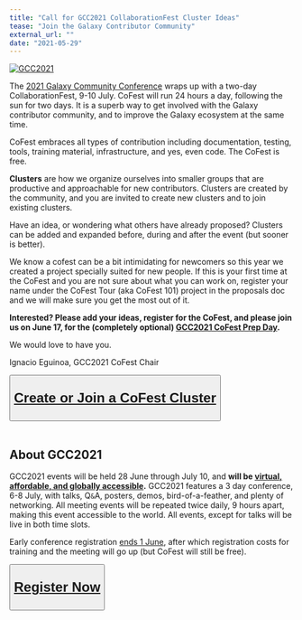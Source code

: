 ```yaml
---
title: "Call for GCC2021 CollaborationFest Cluster Ideas"
tease: "Join the Galaxy Contributor Community"
external_url: ""
date: "2021-05-29"
---
```


<a href="https://www.vibconferences.be/events/gcc2021-virtual-edition"><img src="/images/events/gcc2021/gcc2021-logo-wide.png" alt="GCC2021" class="float-right" style="max-width: 20rem" /></a>

The [2021 Galaxy Community Conference](https://www.vibconferences.be/events/gcc2021-virtual-edition) wraps up with a two-day CollaborationFest, 9-10 July.  CoFest will run 24 hours a day, following the sun for two days.  It is a superb way to get involved with the Galaxy contributor community, and to improve the Galaxy ecosystem at the same time.

CoFest embraces all types of contribution including documentation, testing, tools, training material, infrastructure, and yes, even code.  The CoFest is free.

**Clusters** are how we organize ourselves into smaller groups that are productive and approachable for new contributors.  Clusters are created by the community, and you are invited to create new clusters and to join existing clusters.

Have an idea, or wondering what others have already proposed? Clusters can be added and expanded before, during and after the event (but sooner is better).

We know a cofest can be a bit intimidating for newcomers so this year we created a project specially suited for new people. If this is your first time at the CoFest and you are not sure about what you can work on, register your name under the CoFest Tour (aka CoFest 101) project in the proposals doc and we will make sure you get the most out of it.

**Interested?  Please add your ideas, register for the CoFest, and please join us on June 17, for the (completely optional) [GCC2021 CoFest Prep Day](/src/events/2021-06-papercuts/index.md).**

We would love to have you.

Ignacio Eguinoa, GCC2021 CoFest Chair

<div class="text-center">
<button type="button" class="btn btn-secondary" style="font-size: x-large; font-weight: 600;">

[Create or Join a CoFest Cluster](https://docs.google.com/document/d/1c0L4mc7s2JOx0uq6HGP3QE3V5Za20GfCh1e-KKbOoV4/edit#heading=h.twgcwd335esu)

</button>
<br /><br />
</div>


## About GCC2021

GCC2021 events will be held 28 June through July 10, and **will be [virtual, affordable, and globally accessible](/src/news/2021-02-gcc-virtual/index.md).** GCC2021 features a 3 day conference, 6-8 July, with talks, Q`&`A, posters, demos, bird-of-a-feather, and plenty of networking.  All meeting events will be repeated twice daily, 9 hours apart, making this event accessible to the world.  All events, except for talks will be live in both time slots.

Early conference registration [ends 1 June](/src/news/2021-04-gcc-reg/index.md), after which registration costs for training and the meeting will go up (but CoFest will still be free).

<div class="text-center">
<button type="button" class="btn btn-secondary" style="font-size: x-large; font-weight: 600;">

[Register Now](https://www.vibconferences.be/events/gcc2021-virtual-edition#abstracts)

</button>
</div>



